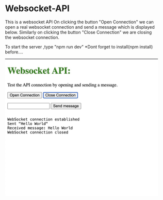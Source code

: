 # Websocket-API
This is a websocket API
On clicking the button "Open Connection" we can open a real websocket connection and send a message which is displayed below.
Similarly on clicking the button "Close Connection" we are closing the websocket connection.

To start the server ,type "npm run dev"
*Dont forget to install(npm install) before....

![Websocket API - UI](/images/img.jpeg "Websocket API")

